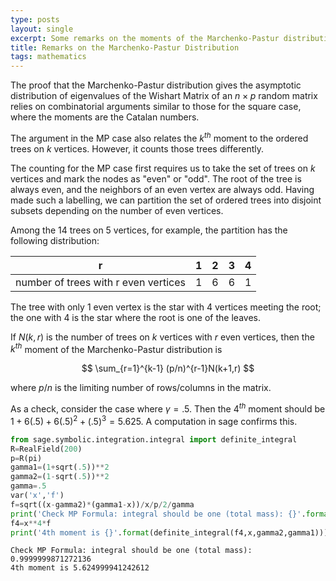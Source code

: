 ```yaml
---
type: posts
layout: single
excerpt: Some remarks on the moments of the Marchenko-Pastur distribution
title: Remarks on the Marchenko-Pastur Distribution
tags: mathematics
---
```


The proof that the Marchenko-Pastur distribution gives the asymptotic distribution of eigenvalues of
the Wishart Matrix of an $n\times p$ random matrix relies on combinatorial arguments similar to those
for the square case, where the moments are the Catalan numbers.

The argument in the MP case also relates the $k^{th}$ moment to the ordered trees on $k$ vertices.
However, it counts those trees differently.

The counting for the MP case first requires us to take the set of trees on $k$ vertices and mark the
nodes as "even" or "odd".  The root of the tree is always even, and the neighbors of an even vertex are always odd.
Having made such a labelling, we can partition the set of ordered trees into disjoint subsets depending on the number 
of even vertices.  

Among the 14 trees on 5 vertices, for example, the partition has the following distribution:

r|                                       1 | 2 | 3 | 4 |
--- | --- | --- | --- | ---|
number of trees with r even vertices | 1 |6 | 6 | 1 |


The tree with only $1$ even vertex is the star with 4 vertices meeting the root; the one with $4$ is the star
where the root is one of the leaves.

If $N(k,r)$ is the number of trees on $k$ vertices with $r$ even vertices, then the $k^{th}$ moment
of the Marchenko-Pastur distribution is

$$
\sum_{r=1}^{k-1} (p/n)^{r-1}N(k+1,r)
$$

where $p/n$ is the limiting number of rows/columns in the matrix.

As a check, consider the case where $\gamma=.5$.  Then the $4^{th}$ moment should be
$1+6(.5)+6(.5)^2+(.5)^3=5.625$.  A computation in sage confirms this.



```python
from sage.symbolic.integration.integral import definite_integral
R=RealField(200)
p=R(pi)
gamma1=(1+sqrt(.5))**2
gamma2=(1-sqrt(.5))**2
gamma=.5
var('x','f')
f=sqrt((x-gamma2)*(gamma1-x))/x/p/2/gamma
print('Check MP Formula: integral should be one (total mass): {}'.format(definite_integral(f,x,gamma2,gamma1)))
f4=x**4*f
print('4th moment is {}'.format(definite_integral(f4,x,gamma2,gamma1)))
```

    Check MP Formula: integral should be one (total mass): 0.9999999871272136
    4th moment is 5.624999941242612



